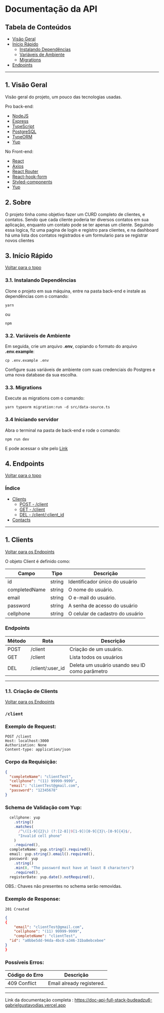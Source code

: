 # Documentação da API

## Tabela de Conteúdos

- [Visão Geral](#1-visão-geral)
- [Início Rápido](#2-início-rápido)
  - [Instalando Dependências](#31-instalando-dependências)
  - [Variáveis de Ambiente](#32-variáveis-de-ambiente)
  - [Migrations](#33-migrations)
- [Endpoints](#4-endpoints)

---

## 1. Visão Geral

Visão geral do projeto, um pouco das tecnologias usadas.

Pro back-end:

- [NodeJS](https://nodejs.org/en/)
- [Express](https://expressjs.com/pt-br/)
- [TypeScript](https://www.typescriptlang.org/)
- [PostgreSQL](https://www.postgresql.org/)
- [TypeORM](https://typeorm.io/)
- [Yup](https://www.npmjs.com/package/yup)

No Front-end:

- [React](https://react.dev)
- [Axios](https://axios-http.com/ptbr/docs/intro)
- [React Router](https://reactrouter.com/en/main)
- [React-hook-form](https://www.npmjs.com/package/react-hook-form)
- [Styled-components](https://styled-components.com)
- [Yup](https://www.npmjs.com/package/yup)

## 2. Sobre

O projeto tinha como objetivo fazer um CURD completo de clientes, e contatos. Sendo que cada cliente poderia ter diversos contatos em sua aplicação, enquanto um contato pode se ter apenas um cliente. Seguindo essa logica, fiz uma pagina de login e registro para clientes, e na dashboard há uma lista dos contatos registrados e um formulario para se registrar novos clientes

## 3. Início Rápido

[ Voltar para o topo ](#tabela-de-conteúdos)

### 3.1. Instalando Dependências

Clone o projeto em sua máquina, entre na pasta back-end e instale as dependências com o comando:

```shell
yarn
```

ou

```shell
npm
```

### 3.2. Variáveis de Ambiente

Em seguida, crie um arquivo **.env**, copiando o formato do arquivo **.env.example**:

```
cp .env.example .env
```

Configure suas variáveis de ambiente com suas credenciais do Postgres e uma nova database da sua escolha.

### 3.3. Migrations

Execute as migrations com o comando:

```
yarn typeorm migration:run -d src/data-source.ts
```

### 3.4 Iniciando servidor

Abra o terminal na pasta de back-end e rode o comando:

```
npm run dev
```

E pode acessar o site pelo [Link](https://desafio-fullstack-lptynxb7y-gabrielgustavodias.vercel.app)

## 4. Endpoints

[ Voltar para o topo ](#tabela-de-conteúdos)

### Índice

- [Clients](#1-clients)
  - [POST - /client](#11-criação-de-cliente)
  - [GET - /client](#12-listando-cliente-logado)
  - [DEL - /client/:client_id](#13-deleção-de-cliente-por-id)
- [Contacts](#2-contacts)

---

## 1. **Clients**

[ Voltar para os Endpoints ](#3-endpoints)

O objeto Client é definido como:

| Campo         | Tipo   | Descrição                        |
| ------------- | ------ | -------------------------------- |
| id            | string | Identificador único do usuário   |
| completedName | string | O nome do usuário.               |
| email         | string | O e-mail do usuário.             |
| password      | string | A senha de acesso do usuário     |
| cellphone     | string | O celular de cadastro do usuário |

### Endpoints

| Método | Rota             | Descrição                                      |
| ------ | ---------------- | ---------------------------------------------- |
| POST   | /client          | Criação de um usuário.                         |
| GET    | /client          | Lista todos os usuários                        |
| DEL    | /client/:user_id | Deleta um usuário usando seu ID como parâmetro |

---

### 1.1. **Criação de Clients**

[ Voltar para os Endpoints ](#5-endpoints)

### `/client`

### Exemplo de Request:

```
POST /client
Host: localhost:3000
Authorization: None
Content-type: application/json
```

### Corpo da Requisição:

```json
{
  "completeName": "clientTest",
  "cellphone": "(11) 99999-9999",
  "email": "clientTest@gmail.com",
  "password": "12345678"
}
```

### Schema de Validação com Yup:

```javascript
  cellphone: yup
    .string()
    .matches(
      /^\([1-9]{2}\) (?:[2-8]|9[1-9])[0-9]{3}\-[0-9]{4}$/,
      "Invalid cell phone"
    )
    .required(),
  completeName: yup.string().required(),
  email: yup.string().email().required(),
  password: yup
    .string()
    .min(8, "The password must have at least 8 characters")
    .required(),
  registerDate: yup.date().notRequired(),
```

OBS.: Chaves não presentes no schema serão removidas.

### Exemplo de Response:

```
201 Created
```

```json
{
{
	"email": "clientTest@gmail.com",
	"cellphone": "(11) 99999-9999",
	"completeName": "clientTest",
  "id": "a0bbe5dd-94da-4bc8-a346-31ba8ebcebee"
}
}
```

### Possíveis Erros:

| Código do Erro | Descrição                 |
| -------------- | ------------------------- |
| 409 Conflict   | Email already registered. |

---

Link da documentação completa : https://doc-api-full-stack-budeadzu6-gabrielgustavodias.vercel.app
